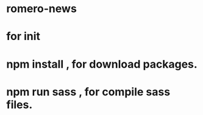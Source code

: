 # romero-news
# for init
# npm install , for download packages.
# npm run sass , for compile sass files.
